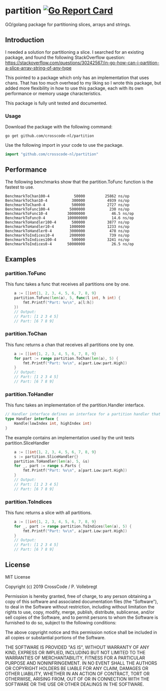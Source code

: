 # partition [![Go Report Card](https://goreportcard.com/badge/github.com/crosscode-nl/partition)](https://goreportcard.com/report/github.com/crosscode-nl/partition)
GO/golang package for partitioning slices, arrays and strings. 

## Introduction

I needed a solution for partitioning a slice. I searched for an existing package, and found the following StackOverflow question: https://stackoverflow.com/questions/30242567/in-go-how-can-i-partition-a-slice-array-string-of-any-type

This pointed to a package which only has an implementation that uses chans. That has too much overhead to my liking so I wrote this package, but added more flexibility in how to use this package, each with its own performance or memory usage characteristics. 

This package is fully unit tested and documented.

### Usage

Download the package with the following command:

~~~console
go get github.com/crosscode-nl/partition
~~~

Use the following import in your code to use the package.

~~~go
import "github.com/crosscode-nl/partition"
~~~

## Performance

The following benchmarks show that the partition.ToFunc function is the fastest to use. 
~~~
BenchmarkToChan100-4      	   50000	     25862 ns/op
BenchmarkToChan10-4       	  300000	      4939 ns/op
BenchmarkToChan0-4        	  500000	      2727 ns/op
BenchmarkToFunc100-4      	 5000000	       230 ns/op
BenchmarkToFunc10-4       	30000000	        46.5 ns/op
BenchmarkToFunc0-4        	100000000	        14.6 ns/op
BenchmarkToHandler100-4   	  500000	      3877 ns/op
BenchmarkToHandler10-4    	 1000000	      1233 ns/op
BenchmarkToHandler0-4     	 3000000	       478 ns/op
BenchmarkToIndices10-4    	 2000000	       739 ns/op
BenchmarkToIndices100-4   	  500000	      3241 ns/op
BenchmarkToIndices0-4     	50000000	        26.5 ns/op
~~~

## Examples

### partition.ToFunc

This func takes a func that receives all partitions one by one.

~~~go
	a := []int{1, 2, 3, 4, 5, 6, 7, 8, 9}
	partition.ToFunc(len(a), 5, func(l int, h int) {
		fmt.Printf("Part: %v\n", a[l:h])
	})
	// Output:
	// Part: [1 2 3 4 5]
	// Part: [6 7 8 9]
~~~

### partition.ToChan

This func returns a chan that receives all partitions one by one.

~~~go
	a := []int{1, 2, 3, 4, 5, 6, 7, 8, 9}
	for part := range partition.ToChan(len(a), 5) {
		fmt.Printf("Part: %v\n", a[part.Low:part.High])
	}
	// Output:
	// Part: [1 2 3 4 5]
	// Part: [6 7 8 9]
~~~

### partition.ToHandler

This func takes an implementation of the partition.Handler interface.  

~~~go
// Handler interface defines an interface for a partition handler that Partition accepts.
type Handler interface {
	Handle(lowIndex int, highIndex int)
}
~~~ 

The example contains an implementation used by the unit tests partition.SliceHandler

~~~go
	a := []int{1, 2, 3, 4, 5, 6, 7, 8, 9}
	s := partition.SliceHandler{}
	partition.ToHandler(len(a), 5, &s)
	for _, part := range s.Parts {
		fmt.Printf("Part: %v\n", a[part.Low:part.High])
	}
	// Output:
	// Part: [1 2 3 4 5]
	// Part: [6 7 8 9]
~~~

### partition.ToIndices

This func returns a slice with all partitions.

~~~go
	a := []int{1, 2, 3, 4, 5, 6, 7, 8, 9}
	for _, part := range partition.ToIndices(len(a), 5) {
		fmt.Printf("Part: %v\n", a[part.Low:part.High])
	}
	// Output:
	// Part: [1 2 3 4 5]
	// Part: [6 7 8 9]
~~~

## License

MIT License

Copyright (c) 2019 CrossCode / P. Vollebregt

Permission is hereby granted, free of charge, to any person obtaining a copy
of this software and associated documentation files (the "Software"), to deal
in the Software without restriction, including without limitation the rights
to use, copy, modify, merge, publish, distribute, sublicense, and/or sell
copies of the Software, and to permit persons to whom the Software is
furnished to do so, subject to the following conditions:

The above copyright notice and this permission notice shall be included in all
copies or substantial portions of the Software.

THE SOFTWARE IS PROVIDED "AS IS", WITHOUT WARRANTY OF ANY KIND, EXPRESS OR
IMPLIED, INCLUDING BUT NOT LIMITED TO THE WARRANTIES OF MERCHANTABILITY,
FITNESS FOR A PARTICULAR PURPOSE AND NONINFRINGEMENT. IN NO EVENT SHALL THE
AUTHORS OR COPYRIGHT HOLDERS BE LIABLE FOR ANY CLAIM, DAMAGES OR OTHER
LIABILITY, WHETHER IN AN ACTION OF CONTRACT, TORT OR OTHERWISE, ARISING FROM,
OUT OF OR IN CONNECTION WITH THE SOFTWARE OR THE USE OR OTHER DEALINGS IN THE
SOFTWARE.

